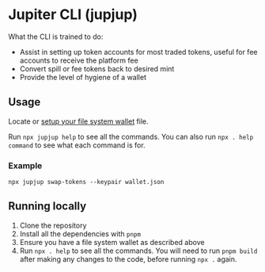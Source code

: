 # Jupiter CLI (jupjup)

What the CLI is trained to do:

- Assist in setting up token accounts for most traded tokens, useful for fee accounts to receive the platform fee
- Convert spill or fee tokens back to desired mint
- Provide the level of hygiene of a wallet

## Usage

Locate or [setup your file system wallet](https://docs.solana.com/wallet-guide/file-system-wallet#:~:text=A%20file%20system%20wallet%20exists,system%20wallet%20is%20not%20recommended.) file.

Run `npx jupjup help` to see all the commands. You can also run `npx . help command` to see what each command is for.

### Example

`npx jupjup swap-tokens --keypair wallet.json`

## Running locally

1. Clone the repository
2. Install all the dependencies with `pnpm`
3. Ensure you have a file system wallet as described above
4. Run `npx . help` to see all the commands. You will need to run `pnpm build` after making any changes to the code, before running `npx .` again.
